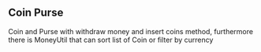 ## Coin Purse

Coin and Purse with withdraw money and insert coins method, 
furthermore there is MoneyUtil that can sort list of Coin or filter by currency  


